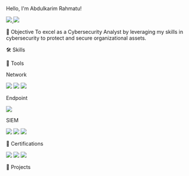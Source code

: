 Hello, I'm Abdulkarim Rahmatu!

<a href="https://www.linkedin.com/in/fameera-yakeen/"> <img src="https://img.shields.io/badge/-LinkedIn-0072b1?&style=for-the-badge&logo=linkedin&logoColor=white" /> </a> 
<a href="mailto:famirapt@gmail.com"> <img src="https://img.shields.io/badge/-Email-D14836?&style=for-the-badge&logo=gmail&logoColor=white" /> </a>

🌟 Objective
To excel as a Cybersecurity Analyst by leveraging my skills in cybersecurity to protect and secure organizational assets.

🛠️ Skills



🧰 Tools

Network
<div> <img src="https://img.shields.io/badge/-Wireshark-1679A7?&style=for-the-badge&logo=Wireshark&logoColor=white" /> 
<img src="https://img.shields.io/badge/-Suricata-EF3B2D?&style=for-the-badge&logo=Suricata&logoColor=white" /> 
<img src="https://img.shields.io/badge/-Zeek-777BB4?&style=for-the-badge&logo=Zeek&logoColor=white" /> 
</div>

Endpoint
<div> <img src="https://img.shields.io/badge/-Microsoft_Defender_for_Endpoint-00A4EF?&style=for-the-badge&logo=Microsoft&logoColor=white" /> 
</div>

SIEM
<div> <img src="https://img.shields.io/badge/-Microsoft_Sentinel-0078D4?&style=for-the-badge&logo=Microsoft&logoColor=white" /> 
<img src="https://img.shields.io/badge/-Splunk-000000?&style=for-the-badge&logo=Splunk&logoColor=white" /> 
<img src="https://img.shields.io/badge/-Elastic-005571?&style=for-the-badge&logo=Elastic&logoColor=white" /> </div>

📜 Certifications
<div> <img src="https://img.shields.io/badge/-EC--Council_Certified-006400?&style=for-the-badge&logoColor=white" /> 
<img src="https://img.shields.io/badge/-SQL_Injection_Expert-4D4D4D?&style=for-the-badge&logoColor=white" /> 
<img src="https://img.shields.io/badge/-Cisco_Intro_to_Cybersecurity-007ACC?&style=for-the-badge&logoColor=white" /> 
</div>

📁 Projects

    




